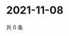 # 2021-11-08

共 0 条

<!-- BEGIN WEIBO -->
<!-- 最后更新时间 Mon Nov 08 2021 05:12:07 GMT+0800 (China Standard Time) -->

<!-- END WEIBO -->
